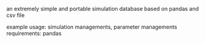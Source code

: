 an extremely simple and portable simulation database based on pandas and csv file

example usage: simulation managements, parameter managements
requirements: pandas